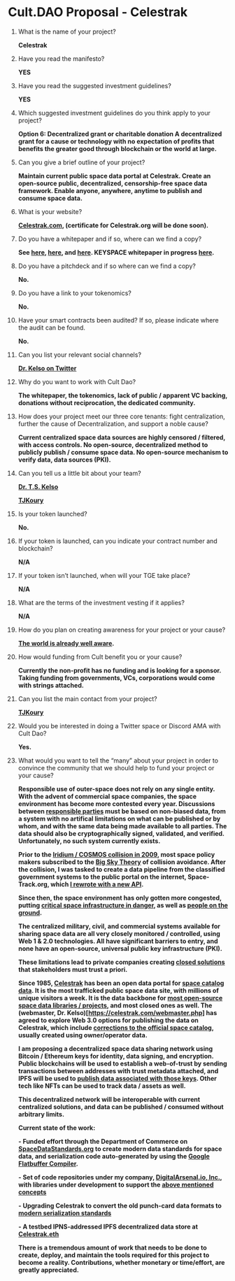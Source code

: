 # Cult.DAO Proposal - Celestrak

1.  What is the name of your project?

    **Celestrak**

2. Have you read the manifesto?
    
    **YES**

3. Have you read the suggested investment guidelines?
  
    **YES**
  
4. Which suggested investment guidelines do you think apply to your project?
  
    **Option 6: Decentralized grant or charitable donation
    A decentralized grant for a cause or technology with no expectation of profits that benefits the greater good through blockchain or the world at large.**

5. Can you give a brief outline of your project?
    
    **Maintain current public space data portal at Celestrak.  Create an open-source public, decentralized, censorship-free space data framework. Enable anyone, anywhere, anytime to publish and consume space data.**

6. What is your website?

    **[Celestrak.com](https://celestrak.com), (certificate for Celestrak.org will be done soon).**

7. Do you have a whitepaper and if so, where can we find a copy?
  
    **See [here](https://en.wikipedia.org/wiki/Two-line_element_set), [here](https://celestrak.com/brief-history.php), and [here](https://celestrak.com/NORAD/documentation/gp-data-formats.php).  KEYSPACE whitepaper in progress [here](https://github.com/DigitalArsenal/keyspace/wiki/Space-Data-Network-(KEYSPACE)-Whitepaper).**
  
8. Do you have a pitchdeck and if so where can we find a copy?

    **No.**

9. Do you have a link to your tokenomics?

    **No.**

10. Have your smart contracts been audited?  If so, please indicate where the audit can be found.

    **No.**

11. Can you list your relevant social channels?

    **[Dr. Kelso on Twitter](https://twitter.com/TSKelso)**

12. Why do you want to work with Cult Dao?

    **The whitepaper, the tokenomics, lack of public / apparent VC backing, donations without reciprocation, the dedicated community.**

13. How does your project meet our three core tenants: fight centralization, further the cause of Decentralization, and support a noble cause?

    **Current centralized space data sources are highly censored / filtered, with access controls.  No open-source, decentralized method to publicly publish / consume space data.  No open-source mechanism to verify data, data sources (PKI).**
    
14. Can you tell us a little bit about your team?

    **[Dr. T.S. Kelso](https://celestrak.com/webmaster.php)**
    
    **[TJKoury](https://www.linkedin.com/in/tj-k-5754554/)**

15. Is your token launched?

    **No.**

16. If your token is launched, can you indicate your contract number and blockchain?

    **N/A**

17. If your token isn’t launched, when will your TGE take place?

    **N/A**

18. What are the terms of the investment vesting if it applies?

    **N/A**

19. How do you plan on creating awareness for your project or your cause?

    **[The world is already well aware](https://www.google.com/search?q=celestrak&sxsrf=APq-WBvPhHW-kRhnRhfyAwZXjAs1jnwm3w:1650144822673&source=lnms&tbm=nws&sa=X&ved=2ahUKEwiCve6_xJn3AhVVl3IEHWapApsQ_AUoAXoECAEQAw&biw=1536&bih=757&dpr=2.5).**

20. How would funding from Cult benefit you or your cause?

    **Currently the non-profit has no funding and is looking for a sponsor.  Taking funding from governments, VCs, corporations would come with strings attached.**

21. Can you list the main contact from your project?

    **[TJKoury](mailto:tj@digitalarsenal.io)**

22. Would you be interested in doing a Twitter space or Discord AMA with Cult Dao?

    **Yes.**

23. What would you want to tell the “many” about your project in order to convince the community that we should help to fund your project or your cause?
     
     **Responsible use of outer-space does not rely on any single entity.  With the advent of commercial space companies, the space environment has become more contested every year.  Discussions between [responsible parties](https://metro.co.uk/2021/12/30/elon-musk-denies-his-starlink-satellites-are-hogging-space-15839814/) must be based on non-biased data, from a system with no artifical limitations on what can be published or by whom, and with the same data being made available to all parties.  The data should also be cryptographically signed, validated, and verified.  Unfortunately, no such system currently exists.**
     
      **Prior to the [Iridium / COSMOS collision in 2009](https://en.wikipedia.org/wiki/2009_satellite_collision), most space policy makers subscribed to the [Big Sky Theory](https://en.wikipedia.org/wiki/Big_sky_theory) of collision avoidance.  After the collision, I was tasked to create a data pipeline from the classified government systems to the public portal on the internet, Space-Track.org, which [I rewrote with a new API](view-source:https://web.archive.org/web/20130323001324/https://space-track.org/).**

      **Since then, the space environment has only gotten more congested, putting [critical space infrastructure in danger](https://www.gpsworld.com/space-debris-endangers-gps/), as well as [people on the ground](https://www.space.com/china-huge-rocket-falling-from-space-junk-problem).** 

      **The centralized military, civil, and commercial systems available for sharing space data are all very closely monitored / controlled, using Web 1 & 2.0 technologies.  All have significant barriers to entry, and none have an open-source, universal public key infrastructure (PKI).**

      **These limitations lead to private companies creating [closed solutions](https://techcrunch.com/2022/03/10/slingshot-aerospace-raises-25m-to-help-satellite-operators-navigate-space-traffic/) that stakeholders must trust a priori.**

      **Since 1985, [Celestrak](https://celestrak.com) has been an open data portal for [space catalog data](https://en.wikipedia.org/wiki/Two-line_element_set). It is the most trafficked public space data site, with millions of unique visitors a week.  It is the data backbone for [most open-source space data libraries / projects](https://github.com/search?q=celestrak), and most closed ones as well.  The (webmaster, Dr. Kelso)[https://celestrak.com/webmaster.php] has agreed to explore Web 3.0 options for publishing the data on Celestrak, which include [corrections to the official space catalog](https://celestrak.com/NORAD/elements/supplemental/), usually created using owner/operator data.**

      **I am proposing a decentralized space data sharing network using Bitcoin / Ethereum keys for identity, data signing, and encryption.  Public blockchains will be used to establish a web-of-trust by sending transactions between addresses with trust metadata attached, and IPFS will be used to [publish data associated with those keys](https://ipfs.io/ipns/celestrak.eth/).  Other tech like NFTs can be used to track data / assets as well.**

      **This decentralized network will be interoperable with current centralized solutions, and data can be published / consumed without arbitrary limits.**

      **Current state of the work:**

      **- Funded effort through the Department of Commerce on [SpaceDataStandards.org](https://spacedatastandards.org/) to create modern data standards for space data, and serialization code auto-generated by using the [Google Flatbuffer Compiler](https://google.github.io/flatbuffers/).**
      
      **- Set of code repositories under my company, [DigitalArsenal.io, Inc.](https://github.com/orgs/DigitalArsenal/repositories?q=key&type=all&language=&sort=), with libraries under development to support the [above mentioned concepts](https://github.com/DigitalArsenal/keyspace/wiki/Space-Data-Network-(KEYSPACE)-Whitepaper)**
      
      **- Upgrading Celestrak to convert the old punch-card data formats to [modern serialization standards](https://celestrak.com/NORAD/documentation/gp-data-formats.php)**
      
      **- A testbed IPNS-addressed IPFS decentralized data store at [Celestrak.eth](https://ipfs.io/ipns/celestrak.eth/)**

      **There is a tremendous amount of work that needs to be done to create, deploy, and maintain the tools required for this project to become a reality.  Contributions, whether monetary or time/effort, are greatly appreciated.**

